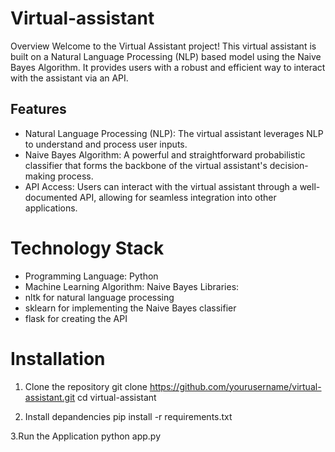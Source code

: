 # Virtual-assistant

Overview
Welcome to the Virtual Assistant project! This virtual assistant is built on a Natural Language Processing (NLP) based model using the Naive Bayes Algorithm. It provides users with a robust and efficient way to interact with the assistant via an API.

## Features
- Natural Language Processing (NLP): The virtual assistant leverages NLP to understand and process user inputs.
- Naive Bayes Algorithm: A powerful and straightforward probabilistic classifier that forms the backbone of the virtual assistant's decision-making process.
- API Access: Users can interact with the virtual assistant through a well-documented API, allowing for seamless integration into other applications.

# Technology Stack
- Programming Language: Python
- Machine Learning Algorithm: Naive Bayes
Libraries:
- nltk for natural language processing
- sklearn for implementing the Naive Bayes classifier
- flask for creating the API

# Installation
1. Clone the repository
   git clone https://github.com/yourusername/virtual-assistant.git
   cd virtual-assistant

2. Install depandencies
   pip install -r requirements.txt

3.Run the Application
  python app.py

